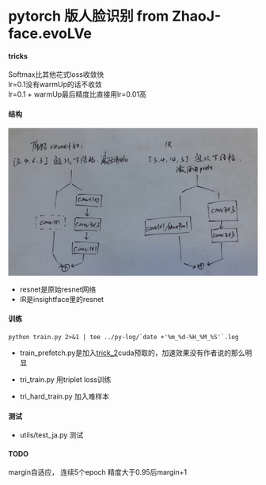 # pytorch 版人脸识别 from ZhaoJ-face.evoLVe  
#### tricks   
Softmax比其他花式loss收敛快  
lr=0.1没有warmUp的话不收敛  
lr=0.1 + warmUp最后精度比直接用lr=0.01高   
#### 结构  
![bottleneck](disp/backbone_difference.jpg)
- resnet是原始resnet网络  
- IR是insightface里的resnet
#### 训练  
    python train.py 2>&1 | tee ../py-log/`date +'%m_%d-%H_%M_%S'`.log  
- train_prefetch.py是加入[trick_2](http://zhuanlan.zhihu.com/p/68191407)cuda预取的，加速效果没有作者说的那么明显  

- tri_train.py 用triplet loss训练  
- tri_hard_train.py 加入难样本  


#### 测试  
- utils/test_ja.py 测试  

#### TODO  
  margin自适应， 连续5个epoch 精度大于0.95后margin+1  
